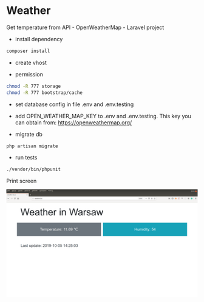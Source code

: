 # Weather
Get temperature from API - OpenWeatherMap - Laravel project

* install dependency

```bash
composer install
```

* create vhost

* permission

```bash
chmod -R 777 storage
chmod -R 777 bootstrap/cache
```

* set database config in file .env and .env.testing

* add  OPEN_WEATHER_MAP_KEY to .env and .env.testing. This key you can obtain from: https://openweathermap.org/

* migrate db

```bash
php artisan migrate
```

* run tests

```bash
./vendor/bin/phpunit
```



Print screen

<img src="https://github.com/cmsrs/weather/blob/task1/zrzut.png" alt="Print screen" />
